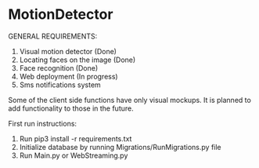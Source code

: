 # MotionDetector

GENERAL REQUIREMENTS:

1. Visual motion detector (Done)
2. Locating faces on the image (Done)
3. Face recognition (Done)
4. Web deployment (In progress)
5. Sms notifications system

Some of the client side functions have only visual mockups.
It is planned to add functionality to those in the future.


First run instructions:
1. Run pip3 install -r requirements.txt
2. Initialize database by running Migrations/RunMigrations.py file
3. Run Main.py or WebStreaming.py
